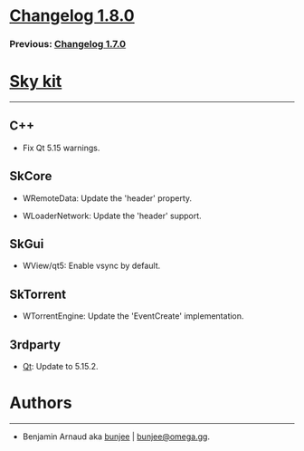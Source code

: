 # [Changelog 1.8.0](http://omega.gg/Sky/changes/1.8.0.html)

### Previous: [Changelog 1.7.0](1.7.0.html)

# [Sky kit](http://omega.gg/Sky)
---

## C++

- Fix Qt 5.15 warnings.


## SkCore

- WRemoteData: Update the 'header' property.

- WLoaderNetwork: Update the 'header' support.


## SkGui

- WView/qt5: Enable vsync by default.


## SkTorrent

- WTorrentEngine: Update the 'EventCreate' implementation.


## 3rdparty

- [Qt](http://download.qt.io/official_releases/qt): Update to 5.15.2.


# Authors
---

- Benjamin Arnaud aka [bunjee](http://bunjee.me) | <bunjee@omega.gg>.
